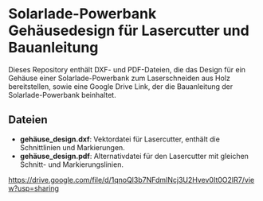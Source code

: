 # Solarlade-Powerbank Gehäusedesign für Lasercutter und Bauanleitung

Dieses Repository enthält DXF- und PDF-Dateien, die das Design für ein Gehäuse einer Solarlade-Powerbank zum Laserschneiden aus Holz bereitstellen, sowie eine Google Drive Link, der die Bauanleitung der Solarlade-Powerbank beinhaltet.

## Dateien

- **gehäuse_design.dxf**: Vektordatei für Lasercutter, enthält die Schnittlinien und Markierungen.
- **gehäuse_design.pdf**: Alternativdatei für den Lasercutter mit gleichen Schnitt- und Markierungslinien.

https://drive.google.com/file/d/1qnoQl3b7NFdmINcj3U2Hvev0It0O2IR7/view?usp=sharing
